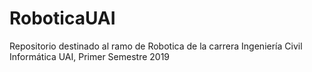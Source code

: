 # RoboticaUAI
Repositorio destinado al ramo de Robotica de la carrera Ingeniería Civil Informática UAI, Primer Semestre 2019
